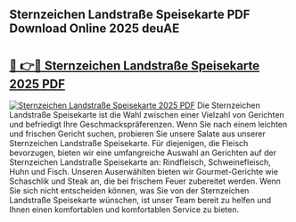 ## Sternzeichen Landstraße Speisekarte PDF Download Online 2025 deuAE

# <h2><a href="http://gccvkw.nevu.top/?p=Sternzeichen+Landstra%c3%9fe+Speisekarte">🔗 👉🔴 Sternzeichen Landstraße Speisekarte 2025 PDF</a></h2>

[![Sternzeichen Landstraße Speisekarte 2025 PDF](https://i.imgur.com/dBaPXMq.png)](http://gccvkw.nevu.top/?p=Sternzeichen+Landstra%c3%9fe+Speisekarte)
Die Sternzeichen Landstraße Speisekarte ist die Wahl zwischen einer Vielzahl von Gerichten und befriedigt Ihre Geschmackspräferenzen. Wenn Sie nach einem leichten und frischen Gericht suchen, probieren Sie unsere Salate aus unserer Sternzeichen Landstraße Speisekarte. Für diejenigen, die Fleisch bevorzugen, bieten wir eine umfangreiche Auswahl an Gerichten auf der Sternzeichen Landstraße Speisekarte an: Rindfleisch, Schweinefleisch, Huhn und Fisch. Unseren Auserwählten bieten wir Gourmet-Gerichte wie Schaschlik und Steak an, die bei frischem Feuer zubereitet werden. Wenn Sie sich nicht entscheiden können, was Sie von der Sternzeichen Landstraße Speisekarte wünschen, ist unser Team bereit zu helfen und Ihnen einen komfortablen und komfortablen Service zu bieten.
